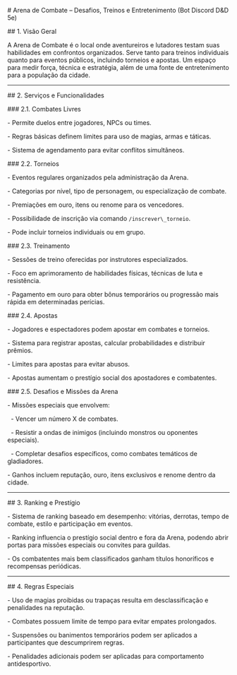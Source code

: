 \# Arena de Combate – Desafios, Treinos e Entretenimento (Bot Discord D\&D 5e)



\## 1. Visão Geral  

A Arena de Combate é o local onde aventureiros e lutadores testam suas habilidades em confrontos organizados. Serve tanto para treinos individuais quanto para eventos públicos, incluindo torneios e apostas. Um espaço para medir força, técnica e estratégia, além de uma fonte de entretenimento para a população da cidade.



---



\## 2. Serviços e Funcionalidades



\### 2.1. Combates Livres  

\- Permite duelos entre jogadores, NPCs ou times.  

\- Regras básicas definem limites para uso de magias, armas e táticas.  

\- Sistema de agendamento para evitar conflitos simultâneos.



\### 2.2. Torneios  

\- Eventos regulares organizados pela administração da Arena.  

\- Categorias por nível, tipo de personagem, ou especialização de combate.  

\- Premiações em ouro, itens ou renome para os vencedores.  

\- Possibilidade de inscrição via comando `/inscrever\_torneio`.  

\- Pode incluir torneios individuais ou em grupo.



\### 2.3. Treinamento  

\- Sessões de treino oferecidas por instrutores especializados.  

\- Foco em aprimoramento de habilidades físicas, técnicas de luta e resistência.  

\- Pagamento em ouro para obter bônus temporários ou progressão mais rápida em determinadas perícias.



\### 2.4. Apostas  

\- Jogadores e espectadores podem apostar em combates e torneios.  

\- Sistema para registrar apostas, calcular probabilidades e distribuir prêmios.  

\- Limites para apostas para evitar abusos.  

\- Apostas aumentam o prestígio social dos apostadores e combatentes.



\### 2.5. Desafios e Missões da Arena  

\- Missões especiais que envolvem:  

&nbsp; - Vencer um número X de combates.  

&nbsp; - Resistir a ondas de inimigos (incluindo monstros ou oponentes especiais).  

&nbsp; - Completar desafios específicos, como combates temáticos de gladiadores.  

\- Ganhos incluem reputação, ouro, itens exclusivos e renome dentro da cidade.



---



\## 3. Ranking e Prestígio



\- Sistema de ranking baseado em desempenho: vitórias, derrotas, tempo de combate, estilo e participação em eventos.  

\- Ranking influencia o prestígio social dentro e fora da Arena, podendo abrir portas para missões especiais ou convites para guildas.  

\- Os combatentes mais bem classificados ganham títulos honoríficos e recompensas periódicas.



---



\## 4. Regras Especiais



\- Uso de magias proibidas ou trapaças resulta em desclassificação e penalidades na reputação.  

\- Combates possuem limite de tempo para evitar empates prolongados.  

\- Suspensões ou banimentos temporários podem ser aplicados a participantes que descumprirem regras.  

\- Penalidades adicionais podem ser aplicadas para comportamento antidesportivo.



